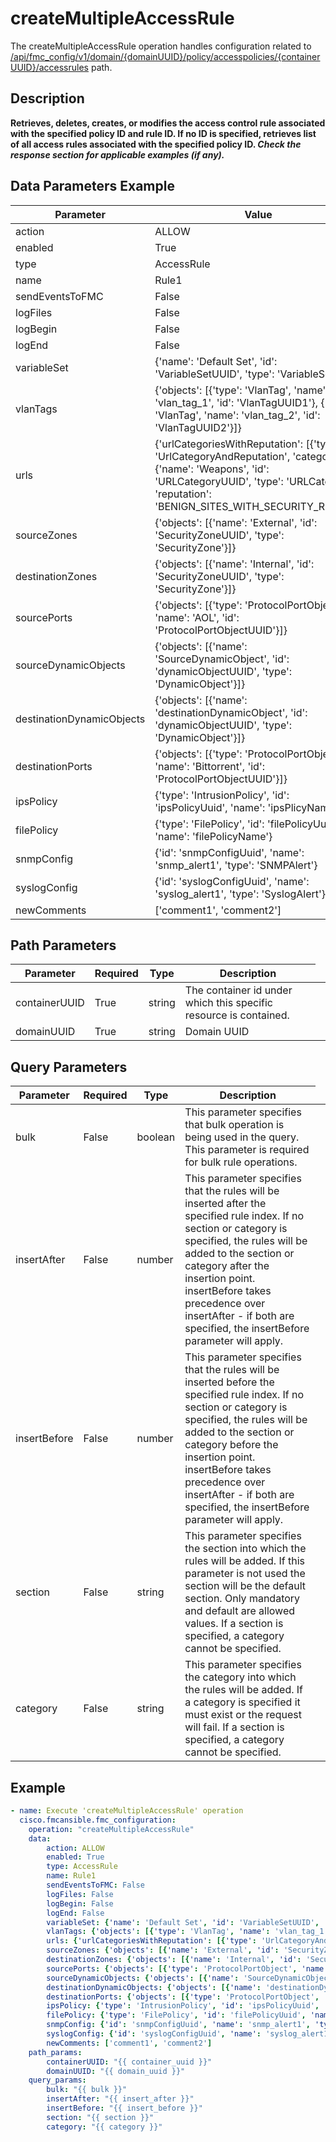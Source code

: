 # createMultipleAccessRule

The createMultipleAccessRule operation handles configuration related to [/api/fmc_config/v1/domain/{domainUUID}/policy/accesspolicies/{containerUUID}/accessrules](/paths//api/fmc_config/v1/domain/{domain_uuid}/policy/accesspolicies/{container_uuid}/accessrules.md) path.&nbsp;
## Description
**Retrieves, deletes, creates, or modifies the access control rule associated with the specified policy ID and rule ID. If no ID is specified, retrieves list of all access rules associated with the specified policy ID. _Check the response section for applicable examples (if any)._**

## Data Parameters Example
| Parameter | Value |
| --------- | -------- |
| action | ALLOW |
| enabled | True |
| type | AccessRule |
| name | Rule1 |
| sendEventsToFMC | False |
| logFiles | False |
| logBegin | False |
| logEnd | False |
| variableSet | {'name': 'Default Set', 'id': 'VariableSetUUID', 'type': 'VariableSet'} |
| vlanTags | {'objects': [{'type': 'VlanTag', 'name': 'vlan_tag_1', 'id': 'VlanTagUUID1'}, {'type': 'VlanTag', 'name': 'vlan_tag_2', 'id': 'VlanTagUUID2'}]} |
| urls | {'urlCategoriesWithReputation': [{'type': 'UrlCategoryAndReputation', 'category': {'name': 'Weapons', 'id': 'URLCategoryUUID', 'type': 'URLCategory'}, 'reputation': 'BENIGN_SITES_WITH_SECURITY_RISKS'}]} |
| sourceZones | {'objects': [{'name': 'External', 'id': 'SecurityZoneUUID', 'type': 'SecurityZone'}]} |
| destinationZones | {'objects': [{'name': 'Internal', 'id': 'SecurityZoneUUID', 'type': 'SecurityZone'}]} |
| sourcePorts | {'objects': [{'type': 'ProtocolPortObject', 'name': 'AOL', 'id': 'ProtocolPortObjectUUID'}]} |
| sourceDynamicObjects | {'objects': [{'name': 'SourceDynamicObject', 'id': 'dynamicObjectUUID', 'type': 'DynamicObject'}]} |
| destinationDynamicObjects | {'objects': [{'name': 'destinationDynamicObject', 'id': 'dynamicObjectUUID', 'type': 'DynamicObject'}]} |
| destinationPorts | {'objects': [{'type': 'ProtocolPortObject', 'name': 'Bittorrent', 'id': 'ProtocolPortObjectUUID'}]} |
| ipsPolicy | {'type': 'IntrusionPolicy', 'id': 'ipsPolicyUuid', 'name': 'ipsPlicyName'} |
| filePolicy | {'type': 'FilePolicy', 'id': 'filePolicyUuid', 'name': 'filePolicyName'} |
| snmpConfig | {'id': 'snmpConfigUuid', 'name': 'snmp_alert1', 'type': 'SNMPAlert'} |
| syslogConfig | {'id': 'syslogConfigUuid', 'name': 'syslog_alert1', 'type': 'SyslogAlert'} |
| newComments | ['comment1', 'comment2'] |

## Path Parameters
| Parameter | Required | Type | Description |
| --------- | -------- | ---- | ----------- |
| containerUUID | True | string <td colspan=3> The container id under which this specific resource is contained. |
| domainUUID | True | string <td colspan=3> Domain UUID |

## Query Parameters
| Parameter | Required | Type | Description |
| --------- | -------- | ---- | ----------- |
| bulk | False | boolean <td colspan=3> This parameter specifies that bulk operation is being used in the query. This parameter is required for bulk rule operations. |
| insertAfter | False | number <td colspan=3> This parameter specifies that the rules will be inserted after the specified rule index. If no section or category is specified, the rules will be added to the section or category after the insertion point. insertBefore takes precedence over insertAfter - if both are specified, the insertBefore parameter will apply. |
| insertBefore | False | number <td colspan=3> This parameter specifies that the rules will be inserted before the specified rule index. If no section or category is specified, the rules will be added to the section or category before the insertion point. insertBefore takes precedence over insertAfter - if both are specified, the insertBefore parameter will apply. |
| section | False | string <td colspan=3> This parameter specifies the section into which the rules will be added. If this parameter is not used the section will be the default section. Only mandatory and default are allowed values. If a section is specified, a category cannot be specified. |
| category | False | string <td colspan=3> This parameter specifies the category into which the rules will be added. If a category is specified it must exist or the request will fail. If a section is specified, a category cannot be specified. |

## Example
```yaml
- name: Execute 'createMultipleAccessRule' operation
  cisco.fmcansible.fmc_configuration:
    operation: "createMultipleAccessRule"
    data:
        action: ALLOW
        enabled: True
        type: AccessRule
        name: Rule1
        sendEventsToFMC: False
        logFiles: False
        logBegin: False
        logEnd: False
        variableSet: {'name': 'Default Set', 'id': 'VariableSetUUID', 'type': 'VariableSet'}
        vlanTags: {'objects': [{'type': 'VlanTag', 'name': 'vlan_tag_1', 'id': 'VlanTagUUID1'}, {'type': 'VlanTag', 'name': 'vlan_tag_2', 'id': 'VlanTagUUID2'}]}
        urls: {'urlCategoriesWithReputation': [{'type': 'UrlCategoryAndReputation', 'category': {'name': 'Weapons', 'id': 'URLCategoryUUID', 'type': 'URLCategory'}, 'reputation': 'BENIGN_SITES_WITH_SECURITY_RISKS'}]}
        sourceZones: {'objects': [{'name': 'External', 'id': 'SecurityZoneUUID', 'type': 'SecurityZone'}]}
        destinationZones: {'objects': [{'name': 'Internal', 'id': 'SecurityZoneUUID', 'type': 'SecurityZone'}]}
        sourcePorts: {'objects': [{'type': 'ProtocolPortObject', 'name': 'AOL', 'id': 'ProtocolPortObjectUUID'}]}
        sourceDynamicObjects: {'objects': [{'name': 'SourceDynamicObject', 'id': 'dynamicObjectUUID', 'type': 'DynamicObject'}]}
        destinationDynamicObjects: {'objects': [{'name': 'destinationDynamicObject', 'id': 'dynamicObjectUUID', 'type': 'DynamicObject'}]}
        destinationPorts: {'objects': [{'type': 'ProtocolPortObject', 'name': 'Bittorrent', 'id': 'ProtocolPortObjectUUID'}]}
        ipsPolicy: {'type': 'IntrusionPolicy', 'id': 'ipsPolicyUuid', 'name': 'ipsPlicyName'}
        filePolicy: {'type': 'FilePolicy', 'id': 'filePolicyUuid', 'name': 'filePolicyName'}
        snmpConfig: {'id': 'snmpConfigUuid', 'name': 'snmp_alert1', 'type': 'SNMPAlert'}
        syslogConfig: {'id': 'syslogConfigUuid', 'name': 'syslog_alert1', 'type': 'SyslogAlert'}
        newComments: ['comment1', 'comment2']
    path_params:
        containerUUID: "{{ container_uuid }}"
        domainUUID: "{{ domain_uuid }}"
    query_params:
        bulk: "{{ bulk }}"
        insertAfter: "{{ insert_after }}"
        insertBefore: "{{ insert_before }}"
        section: "{{ section }}"
        category: "{{ category }}"

```